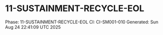 # 11-SUSTAINMENT-RECYCLE-EOL
Phase: 11-SUSTAINMENT-RECYCLE-EOL
CI: CI-SM001-010
Generated: Sun Aug 24 22:41:09 UTC 2025
